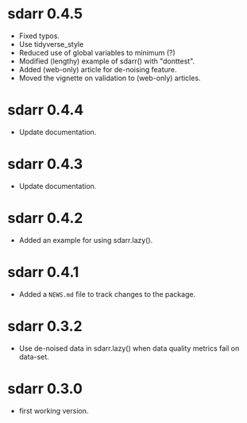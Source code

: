 # sdarr 0.4.5

* Fixed typos.
* Use tidyverse_style
* Reduced use of global variables to minimum (?)
* Modified (lengthy) example of sdarr() with "donttest". 
* Added (web-only) article for de-noising feature. 
* Moved the vignette on validation to (web-only) articles. 

# sdarr 0.4.4

* Update documentation.

# sdarr 0.4.3

* Update documentation.

# sdarr 0.4.2

* Added an example for using sdarr.lazy().

# sdarr 0.4.1

* Added a `NEWS.md` file to track changes to the package.

# sdarr 0.3.2

* Use de-noised data in sdarr.lazy() when data quality metrics fail on data-set.

# sdarr 0.3.0

* first working version.

